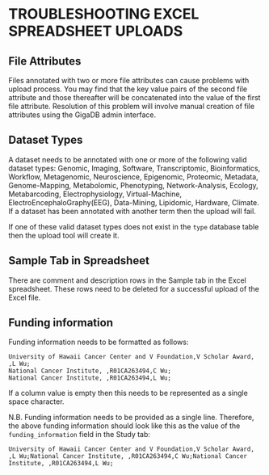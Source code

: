 # TROUBLESHOOTING EXCEL SPREADSHEET UPLOADS

## File Attributes

Files annotated with two or more file attributes can cause problems with upload
process. You may find that the key value pairs of the second file attribute and
those thereafter will be concatenated into the value of the first file
attribute. Resolution of this problem will involve manual creation of file
attributes using the GigaDB admin interface.

## Dataset Types

A dataset needs to be annotated with one or more of the following valid dataset
types: Genomic, Imaging, Software, Transcriptomic, Bioinformatics, Workflow,
Metagenomic, Neuroscience, Epigenomic, Proteomic, Metadata, Genome-Mapping,
Metabolomic, Phenotyping, Network-Analysis, Ecology, Metabarcoding,
Electrophysiology, Virtual-Machine, ElectroEncephaloGraphy(EEG), Data-Mining,
Lipidomic, Hardware, Climate. If a dataset has been annotated with another term
then the upload will fail.

If one of these valid dataset types does not exist in the `type` database table
then the upload tool will create it.

## Sample Tab in Spreadsheet

There are comment and description rows in the Sample tab in the Excel
spreadsheet. These rows need to be deleted for a successful upload of the Excel
file.

## Funding information

Funding information needs to be formatted as follows:
```
University of Hawaii Cancer Center and V Foundation,V Scholar Award, ,L Wu;
National Cancer Institute, ,R01CA263494,C Wu;
National Cancer Institute, ,R01CA263494,L Wu;
```

If a column value is empty then this needs to be represented as a single space
character.

N.B. Funding information needs to be provided as a single line. Therefore, the
above funding information should look like this as the value of the
`funding_information` field in the Study tab:
```
University of Hawaii Cancer Center and V Foundation,V Scholar Award, ,L Wu;National Cancer Institute, ,R01CA263494,C Wu;National Cancer Institute, ,R01CA263494,L Wu;
```
